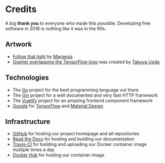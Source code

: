# Credits

A big **thank you** to everyone who made this possible. Developing free software in 2018 is nothing like it was in the 90s.

## Artwork ##

* [Follow that light](https://www.flickr.com/photos/32658783@N03/24226085838/in/faves-12602671@N04/) by [Margeois](https://www.flickr.com/photos/32658783@N03/)
* [Gopher overlapping the TensorFlow logo](img/tensorgologo.png) was created by [Takuya Ueda](https://github.com/tenntenn)

## Technologies ##
* The [Go](https://golang.org/) project for the best programming language out there
* The [Gin](https://gin-gonic.github.io/gin/) project for a well documented and very fast HTTP framework
* The [Vuetify](https://vuetifyjs.com/en/) project for an amazing frontend component framework
* [Google](https://developers.google.com/) for [TensorFlow](https://www.tensorflow.org/) and [Material Design](https://material.io/)

## Infrastructure ##

* [GitHub](https://pages.github.com/) for hosting our project homepage and all repositories
* [Read the Docs](https://readthedocs.org/) for hosting and building our documentation
* [Travis-CI](https://travis-ci.org/photoprism/photoprism) for building and uploading our Docker container image multiple times a day
* [Docker Hub](https://hub.docker.com/r/photoprism/photoprism/) for hosting our container image
